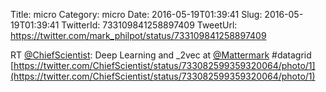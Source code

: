 Title: micro
Category: micro
Date: 2016-05-19T01:39:41
Slug: 2016-05-19T01:39:41
TwitterId: 733109841258897409
TweetUrl: https://twitter.com/mark_philpot/status/733109841258897409

RT [@ChiefScientist](https://twitter.com/ChiefScientist): Deep Learning and _2vec at [@Mattermark](https://twitter.com/Mattermark) #datagrid [https://twitter.com/ChiefScientist/status/733082599359320064/photo/1](https://twitter.com/ChiefScientist/status/733082599359320064/photo/1)